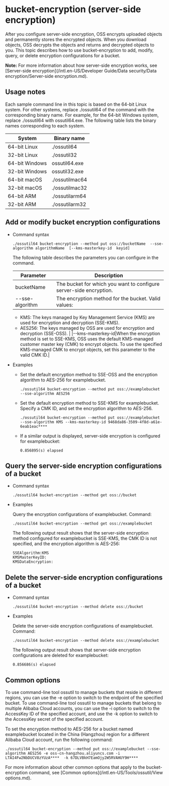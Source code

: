 # bucket-encryption \(server-side encryption\)

After you configure server-side encryption, OSS encrypts uploaded objects and permanently stores the encrypted objects. When you download objects, OSS decrypts the objects and returns and decrypted objects to you. This topic describes how to use bucket-encryption to add, modify, query, or delete encryption configurations for a bucket.

**Note:** For more information about how server-side encryption works, see [Server-side encryption](/intl.en-US/Developer Guide/Data security/Data encryption/Server-side encryption.md).

## Usage notes

Each sample command line in this topic is based on the 64-bit Linux system. For other systems, replace ./ossutil64 of the command with the corresponding binary name. For example, for the 64-bit Windows system, replace ./ossutil64 with ossutil64.exe. The following table lists the binary names corresponding to each system.

|System|Binary name|
|------|-----------|
|64-bit Linux|./ossutil64|
|32-bit Linux|./ossutil32|
|64-bit Windows|ossutil64.exe|
|32-bit Windows|ossutil32.exe|
|64-bit macOS|./ossutilmac64|
|32-bit macOS|./ossutilmac32|
|64-bit ARM|./ossutilarm64|
|32-bit ARM|./ossutilarm32|

## Add or modify bucket encryption configurations

-   Command syntax

    ```
    ./ossutil64 bucket-encryption --method put oss://bucketName  --sse-algorithm algorithmName  [--kms-masterkey-id  keyid] 
    ```

    The following table describes the parameters you can configure in the command.

    |Parameter|Description|
    |---------|-----------|
    |bucketName|The bucket for which you want to configure server-side encryption.|
    |--sse-algorithm|The encryption method for the bucket. Valid values:

    -   KMS: The keys managed by Key Management Service \(KMS\) are used for encryption and decryption \(SSE-KMS\).
    -   AES256: The keys managed by OSS are used for encryption and decryption \(SSE-OSS\). |
    |--kms-masterkey-id|When the encryption method is set to SSE-KMS, OSS uses the default KMS-managed customer master key \(CMK\) to encrypt objects. To use the specified KMS-managed CMK to encrypt objects, set this parameter to the valid CMK ID.|

-   Examples
    -   Set the default encryption method to SSE-OSS and the encryption algorithm to AES-256 for examplebucket.

        ```
        ./ossutil64 bucket-encryption --method put oss://examplebucket --sse-algorithm AES256
        ```

    -   Set the default encryption method to SSE-KMS for examplebucket. Specify a CMK ID, and set the encryption algorithm to AES-256.

        ```
        ./ossutil64 bucket-encryption --method put oss://examplebucket --sse-algorithm KMS --kms-masterkey-id 9468da86-3509-4f8d-a61e-6eab1eac****
        ```

    -   If a similar output is displayed, server-side encryption is configured for examplebucket:

        ```
        0.856895(s) elapsed
        ```


## Query the server-side encryption configurations of a bucket

-   Command syntax

    ```
    ./ossutil64 bucket-encryption --method get oss://bucket
    ```

-   Examples

    Query the encryption configurations of examplebucket. Command:

    ```
    ./ossutil64 bucket-encryption --method get oss://examplebucket
    ```

    The following output result shows that the server-side encryption method configured for examplebucket is SSE-KMS, the CMK ID is not specified, and the encryption algorithm is AES-256:

    ```
    SSEAlgorithm:KMS
    KMSMasterKeyID:
    KMSDataEncryption:
    ```


## Delete the server-side encryption configurations of a bucket

-   Command syntax

    ```
    ./ossutil64 bucket-encryption --method delete oss://bucket
    ```

-   Examples

    Delete the server-side encryption configurations of examplebucket. Command:

    ```
    ./ossutil64 bucket-encryption --method delete oss://examplebucket
    ```

    The following output result shows that server-side encryption configurations are deleted for examplebucket:

    ```
    0.856686(s) elapsed
    ```


## Common options

To use command-line tool ossutil to manage buckets that reside in different regions, you can use the -e option to switch to the endpoint of the specified bucket. To use command-line tool ossutil to manage buckets that belong to multiple Alibaba Cloud accounts, you can use the -i option to switch to the AccessKey ID of the specified account, and use the -k option to switch to the AccessKey secret of the specified account.

To set the encryption method to AES-256 for a bucket named examplebucket located in the China \(Hangzhou\) region for a different Alibaba Cloud account, run the following command:

```
./ossutil64 bucket-encryption --method put oss://examplebucket --sse-algorithm AES256 -e oss-cn-hangzhou.aliyuncs.com -i LTAI4Fw2NbDUCV8zYUzA****  -k 67DLVBkH7EamOjy2W5RVAHUY9H****
```

For more information about other common options that apply to the bucket-encryption command, see [Common options](/intl.en-US/Tools/ossutil/View options.md).

